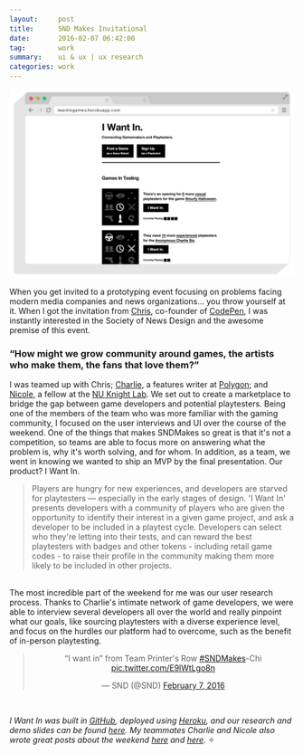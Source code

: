 ```yaml
---
layout:     post
title:      SND Makes Invitational
date:       2016-02-07 06:42:00
tag:		work
summary:    ui & ux | ux research
categories: work
---
```


_![SND I Want In Desktop](/images/SND_Desktop.png)_


When you get invited to a prototyping event focusing on problems facing modern media companies and news organizations... you throw yourself at it. When I got the invitation from [Chris](http://www.twitter.com/chriscoyier/), co-founder of [CodePen](http://www.codepen.io/), I was instantly interested in the Society of News Design and the awesome premise of this event.


<h3> “How might we grow community around games, the artists who make them, the fans that love them?” </h3>

I was teamed up with Chris; [Charlie](http://www.twitter.com/charlie_l_hall/), a features writer at [Polygon](http://www.polygon.com/); and [Nicole](http://www.twitter.com/nicolezhu/), a fellow at the [NU Knight Lab](http://www.knightlab.northwestern.edu/). We set out to create a marketplace to bridge the gap between game developers and potential playtesters. Being one of the members of the team who was more familiar with the gaming community, I focused on the user interviews and UI over the course of the weekend.  One of the things that makes SNDMakes so great is that it's not a competition, so teams are able to focus more on answering what the problem is, why it's worth solving, and for whom. In addition, as a team, we went in knowing we wanted to ship an MVP by the final presentation. Our product? I Want In.

>Players are hungry for new experiences, and developers are starved for playtesters — especially in the early stages of design. 'I Want In' presents developers with a community of players who are given the opportunity to identify their interest in a given game project, and ask a developer to be included in a playtest cycle. Developers can select who they're letting into their tests, and can reward the best playtesters with badges and other tokens - including retail game codes - to raise their profile in the community making them more likely to be included in other projects.

<br>
The most incredible part of the weekend for me was our user research process. Thanks to Charlie's intimate network of game developers, we were able to interview several developers all over the world and really pinpoint what our goals, like sourcing playtesters with a diverse experience level, and focus on the hurdles our platform had to overcome, such as the benefit of in-person playtesting.

<br>


<center>
<blockquote class="twitter-tweet" data-lang="en"><p lang="en" dir="ltr">“I want in” from Team Printer&#39;s Row <a href="https://twitter.com/hashtag/SNDMakes?src=hash">#SNDMakes</a>-Chi <a href="https://t.co/E9lWtLgo8n">pic.twitter.com/E9lWtLgo8n</a></p>&mdash; SND (@SND) <a href="https://twitter.com/SND/status/696481476708212736">February 7, 2016</a></blockquote>
<script async src="//platform.twitter.com/widgets.js" charset="utf-8"></script></center>

<br>

*I Want In was built in [GitHub](https://www.github.com/nicolezhu/playtesting/), deployed using [Heroku](https://iwantingames.herokuapp.com/), and our research and demo slides can be found [here](https://docs.google.com/presentation/d/1NV5ndEDgpt_2JxhuT4tpmnt8O5G5PCvU8VeOufZ71Dc/pub?slide=id.g831555176_0_277). My teammates Charlie and Nicole also wrote great posts about the weekend [here](http://www.blog.codepen.io/2016/02/20/experience-sndmakes-chicago/) and [here](https://www.medium.com/learning-journalism-tech/why-you-should-do-sndmakes-45b017f6fd4c#.yz9dr6qbw/).* ✧
